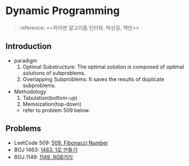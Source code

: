 # Dynamic Programming

>reference: <<파이썬 알고리즘 인터뷰, 박상길, 책만>>

## Introduction
- paradigm
    1. Optimal Substructure: The optimal solution is composed of optimal solutions of subproblems.
    2. Overlapping Subproblems: It saves the results of duplicate subproblems.
- Methodology
    1. Tabulation(bottom-up)
    2. Memoization(top-down)
    * refer to problem 509 below.

## Problems
- LeetCode 509: [509. Fibonacci Number](https://github.com/yudavid0611/algorithm/blob/master/LeetCode/509.py)
- BOJ 1463: [1463. 1로 만들기](https://github.com/yudavid0611/algorithm/blob/master/BOJ/1463/)
- BOJ 1149: [1149. RGB거리](https://github.com/yudavid0611/algorithm/blob/master/BOJ/1149/)
